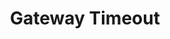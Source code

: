---
layout: error-page
title: Gateway Timeout
error-code: 504
error-message: This error response is given when the server is acting as a gateway and cannot get a response in time.

sitemap: false
permalink: /504.html
---